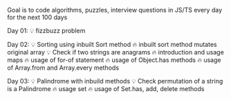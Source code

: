 Goal is to code algorithms, puzzles, interview questions in JS/TS every day for the next 100 days

Day 01: 💡 fizzbuzz problem

Day 02: 💡 Sorting using inbuilt Sort method
            🔥 inbuilt sort method mutates original array
        💡 Check if two strings are anagrams
            🔥 introduction and usage maps
            🔥 usage of for-of statement
            🔥 usage of Object.has methods
            🔥 usage of Array.from and Array.every methods

Day 03: 💡 Palindrome with inbuild methods
        💡 Check permutation of a string is a Palindrome
            🔥 usage set
            🔥 usage of Set.has, add, delete methods